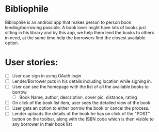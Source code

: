 # Bibliophile

Bibliophile is an android app that makes person to person book lending/borrowing possible. A book lover might have lots of books just sitting in his library and by this app, we help them lend the books to others in need, at the same time help the borrowers find the closest available option.  

# User stories:

* [ ] User can sign in using OAuth login
* [ ] Lender/Borrower puts in his details including location while signing in.
* [ ] User can see the homepage with the list of all the available books to borrow.
  * [ ] Book Name, author, description, cover pic, distance, rating
* [ ] On click of the book list item, user sees the detailed view of the book
 * [ ] User gets an option to either borrow the book or cancel the process.
* [ ] Lender uploads the details of the book he has on click of the "POST" button on the toolbar, along with the ISBN code which is then visible to any borrower in their book list
